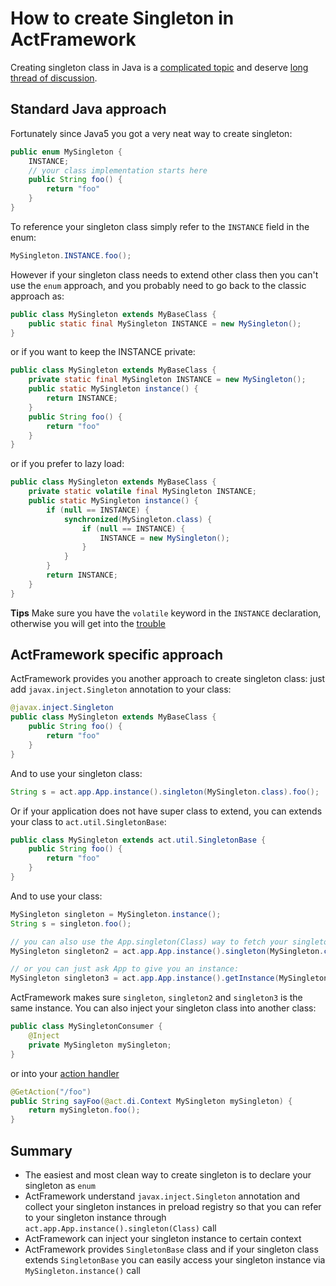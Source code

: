 # How to create Singleton in ActFramework

Creating singleton class in Java is a [complicated topic](http://www.javaworld.com/article/2073352/core-java/simply-singleton.html) and deserve [long thread of discussion](http://stackoverflow.com/questions/70689/what-is-an-efficient-way-to-implement-a-singleton-pattern-in-java). 

## Standard Java approach

Fortunately since Java5 you got a very neat way to create singleton:

```java
public enum MySingleton {
    INSTANCE;
    // your class implementation starts here
    public String foo() {
        return "foo"
    }
}
```

To reference your singleton class simply refer to the `INSTANCE` field in the enum:

```java
MySingleton.INSTANCE.foo();
```

However if your singleton class needs to extend other class then you can't use the `enum` approach, and you probably need to go back to the classic approach as:

```java
public class MySingleton extends MyBaseClass {
    public static final MySingleton INSTANCE = new MySingleton(); 
}
``` 

or if you want to keep the INSTANCE private:

```java
public class MySingleton extends MyBaseClass {
    private static final MySingleton INSTANCE = new MySingleton();
    public static MySingleton instance() {
        return INSTANCE;
    } 
    public String foo() {
        return "foo"
    }
}
``` 

or if you prefer to lazy load:

```java
public class MySingleton extends MyBaseClass {
    private static volatile final MySingleton INSTANCE;
    public static MySingleton instance() {
        if (null == INSTANCE) {
            synchronized(MySingleton.class) {
                if (null == INSTANCE) {
                    INSTANCE = new MySingleton();
                }
            }
        }
        return INSTANCE;
    }
}
``` 

**Tips** Make sure you have the `volatile` keyword in the `INSTANCE` declaration, otherwise you will get into the [trouble](http://www.cs.umd.edu/~pugh/java/memoryModel/DoubleCheckedLocking.html)

## ActFramework specific approach

ActFramework provides you another approach to create singleton class: just add `javax.inject.Singleton` annotation to your class:

```java
@javax.inject.Singleton
public class MySingleton extends MyBaseClass {
    public String foo() {
        return "foo"
    }
}
```

And to use your singleton class:

```java
String s = act.app.App.instance().singleton(MySingleton.class).foo();
```

Or if your application does not have super class to extend, you can extends your class to `act.util.SingletonBase`:

```java
public class MySingleton extends act.util.SingletonBase {
    public String foo() {
        return "foo"
    }
}
```

And to use your class:

```java
MySingleton singleton = MySingleton.instance();
String s = singleton.foo();

// you can also use the App.singleton(Class) way to fetch your singleton:
MySingleton singleton2 = act.app.App.instance().singleton(MySingleton.class);

// or you can just ask App to give you an instance:
MySingleton singleton3 = act.app.App.instance().getInstance(MySingleton.class);
```

ActFramework makes sure `singleton`, `singleton2` and `singleton3` is the same instance. You can also inject your singleton class into another class:

```java
public class MySingletonConsumer {
    @Inject 
    private MySingleton mySingleton;
}
``` 

or into your [action handler](../controller.md#term)

```java
@GetAction("/foo")
public String sayFoo(@act.di.Context MySingleton mySingleton) {
    return mySingleton.foo();
}
```

## Summary

* The easiest and most clean way to create singleton is to declare your singleton as `enum`
* ActFramework understand `javax.inject.Singleton` annotation and collect your singleton instances in preload registry so that you can refer to your singleton instance through `act.app.App.instance().singleton(Class)` call
* ActFramework can inject your singleton instance to certain context
* ActFramework provides `SingletonBase` class and if your singleton class extends `SingletonBase` you can easily access your singleton instance via `MySingleton.instance()` call

